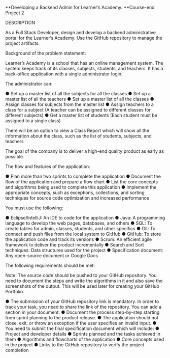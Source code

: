 **Developing a Backend Admin for Learner’s Academy.
**Course-end Project 2

DESCRIPTION

As a Full Stack Developer, design and develop a backend administrative portal for the Learner’s Academy. Use the GitHub repository to manage the project artifacts. 

 

Background of the problem statement:

Learner’s Academy is a school that has an online management system. The system keeps track of its classes, subjects, students, and teachers. It has a back-office application with a single administrator login.

 

The administrator can:

● Set up a master list of all the subjects for all the classes
● Set up a master list of all the teachers
● Set up a master list of all the classes
● Assign classes for subjects from the master list
● Assign teachers to a class for a subject (A teacher can be assigned to different classes for different subjects)
● Get a master list of students (Each student must be assigned to a single class)
     

There will be an option to view a Class Report which will show all the information about the class, such as the list of students, subjects, and teachers
     
The goal of the company is to deliver a high-end quality product as early as possible. 

 

The flow and features of the application: 

● Plan more than two sprints to complete the application
● Document the flow of the application and prepare a flow chart 
● List the core concepts and algorithms being used to complete this application
● Implement the appropriate concepts, such as exceptions, collections, and sorting techniques for source code optimization and increased performance 


You must use the following: 

● Eclipse/IntelliJ: An IDE to code for the application 
● Java: A programming language to develop the web pages, databases, and others
● SQL: To create tables for admin, classes, students, and other specifics
● Git: To connect and push files from the local system to GitHub 
● GitHub: To store the application code and track its versions 
● Scrum: An efficient agile framework to deliver the product incrementally 
● Search and Sort techniques: Data structures used for the project 
● Specification document: Any open-source document or Google Docs 

 

The following requirements should be met: 

Note: The source code should be pushed to your GitHub repository. You need to document the steps and write the algorithms in it and also save the screenshots of the output. This will be used later for creating your GitHub Portfolio.

● The submission of your GitHub repository link is mandatory. In order to track your task, you need to share the link of the repository. You can add a section in your document. 
● Document the process step-by-step starting from sprint planning to the product release. 
● The application should not close, exit, or throw an exception if the user specifies an invalid input.
● You need to submit the final specification document which will include: 
● Project and developer details 
● Sprints planned and the tasks achieved in them 
● Algorithms and flowcharts of the application 
● Core concepts used in the project 
● Links to the GitHub repository to verify the project completion  
